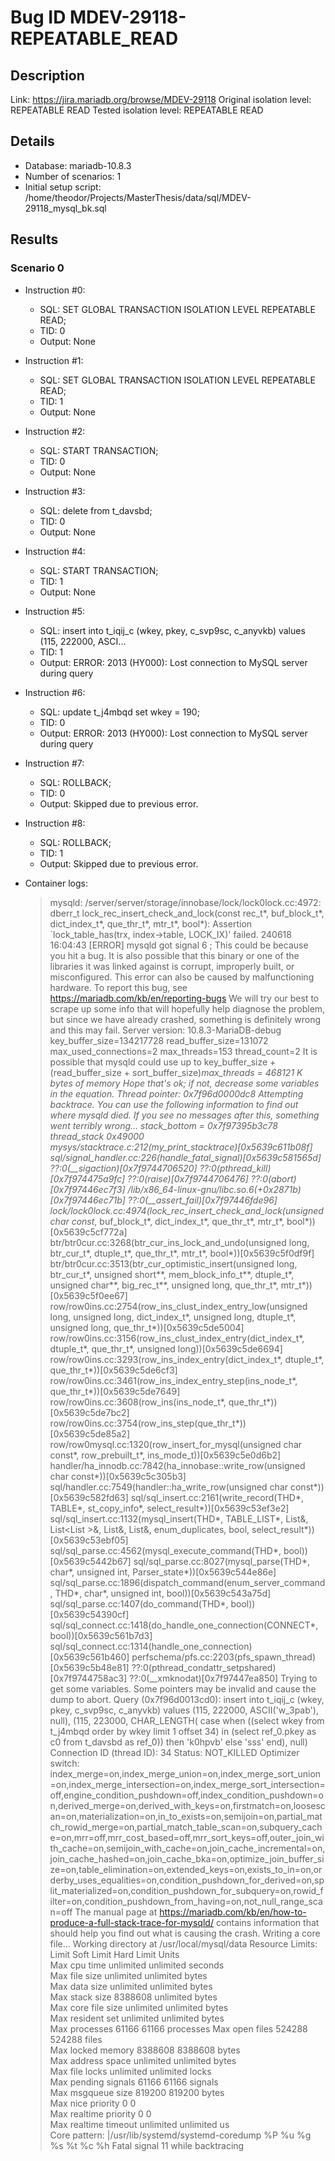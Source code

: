 # Bug ID MDEV-29118-REPEATABLE_READ

## Description

Link:                     https://jira.mariadb.org/browse/MDEV-29118
Original isolation level: REPEATABLE READ
Tested isolation level:   REPEATABLE READ


## Details
 * Database: mariadb-10.8.3
 * Number of scenarios: 1
 * Initial setup script: /home/theodor/Projects/MasterThesis/data/sql/MDEV-29118_mysql_bk.sql

## Results
### Scenario 0
 * Instruction #0:
     - SQL:  SET GLOBAL TRANSACTION ISOLATION LEVEL REPEATABLE READ;
     - TID: 0
     - Output: None
 * Instruction #1:
     - SQL:  SET GLOBAL TRANSACTION ISOLATION LEVEL REPEATABLE READ;
     - TID: 1
     - Output: None
 * Instruction #2:
     - SQL:  START TRANSACTION;
     - TID: 0
     - Output: None
 * Instruction #3:
     - SQL:  delete from t_davsbd;
     - TID: 0
     - Output: None
 * Instruction #4:
     - SQL:  START TRANSACTION;
     - TID: 1
     - Output: None
 * Instruction #5:
     - SQL:  insert into t_iqij_c (wkey, pkey, c_svp9sc, c_anyvkb) values (115, 222000, ASCI...
     - TID: 1
     - Output: ERROR: 2013 (HY000): Lost connection to MySQL server during query
 * Instruction #6:
     - SQL:  update t_j4mbqd set wkey = 190;
     - TID: 0
     - Output: ERROR: 2013 (HY000): Lost connection to MySQL server during query
 * Instruction #7:
     - SQL:  ROLLBACK;
     - TID: 0
     - Output: Skipped due to previous error.
 * Instruction #8:
     - SQL:  ROLLBACK;
     - TID: 1
     - Output: Skipped due to previous error.

 * Container logs:
   > mysqld: /server/server/storage/innobase/lock/lock0lock.cc:4972: dberr_t lock_rec_insert_check_and_lock(const rec_t*, buf_block_t*, dict_index_t*, que_thr_t*, mtr_t*, bool*): Assertion `lock_table_has(trx, index->table, LOCK_IX)' failed.
   > 240618 16:04:43 [ERROR] mysqld got signal 6 ;
   > This could be because you hit a bug. It is also possible that this binary
   > or one of the libraries it was linked against is corrupt, improperly built,
   > or misconfigured. This error can also be caused by malfunctioning hardware.
   > To report this bug, see https://mariadb.com/kb/en/reporting-bugs
   > We will try our best to scrape up some info that will hopefully help
   > diagnose the problem, but since we have already crashed, 
   > something is definitely wrong and this may fail.
   > Server version: 10.8.3-MariaDB-debug
   > key_buffer_size=134217728
   > read_buffer_size=131072
   > max_used_connections=2
   > max_threads=153
   > thread_count=2
   > It is possible that mysqld could use up to 
   > key_buffer_size + (read_buffer_size + sort_buffer_size)*max_threads = 468121 K  bytes of memory
   > Hope that's ok; if not, decrease some variables in the equation.
   > Thread pointer: 0x7f96d0000dc8
   > Attempting backtrace. You can use the following information to find out
   > where mysqld died. If you see no messages after this, something went
   > terribly wrong...
   > stack_bottom = 0x7f97395b3c78 thread_stack 0x49000
   > mysys/stacktrace.c:212(my_print_stacktrace)[0x5639c611b08f]
   > sql/signal_handler.cc:226(handle_fatal_signal)[0x5639c581565d]
   > ??:0(__sigaction)[0x7f9744706520]
   > ??:0(pthread_kill)[0x7f974475a9fc]
   > ??:0(raise)[0x7f9744706476]
   > ??:0(abort)[0x7f97446ec7f3]
   > /lib/x86_64-linux-gnu/libc.so.6(+0x2871b)[0x7f97446ec71b]
   > ??:0(__assert_fail)[0x7f97446fde96]
   > lock/lock0lock.cc:4974(lock_rec_insert_check_and_lock(unsigned char const*, buf_block_t*, dict_index_t*, que_thr_t*, mtr_t*, bool*))[0x5639c5cf772a]
   > btr/btr0cur.cc:3268(btr_cur_ins_lock_and_undo(unsigned long, btr_cur_t*, dtuple_t*, que_thr_t*, mtr_t*, bool*))[0x5639c5f0df9f]
   > btr/btr0cur.cc:3513(btr_cur_optimistic_insert(unsigned long, btr_cur_t*, unsigned short**, mem_block_info_t**, dtuple_t*, unsigned char**, big_rec_t**, unsigned long, que_thr_t*, mtr_t*))[0x5639c5f0ee67]
   > row/row0ins.cc:2754(row_ins_clust_index_entry_low(unsigned long, unsigned long, dict_index_t*, unsigned long, dtuple_t*, unsigned long, que_thr_t*))[0x5639c5de5004]
   > row/row0ins.cc:3156(row_ins_clust_index_entry(dict_index_t*, dtuple_t*, que_thr_t*, unsigned long))[0x5639c5de6694]
   > row/row0ins.cc:3293(row_ins_index_entry(dict_index_t*, dtuple_t*, que_thr_t*))[0x5639c5de6cf3]
   > row/row0ins.cc:3461(row_ins_index_entry_step(ins_node_t*, que_thr_t*))[0x5639c5de7649]
   > row/row0ins.cc:3608(row_ins(ins_node_t*, que_thr_t*))[0x5639c5de7bc2]
   > row/row0ins.cc:3754(row_ins_step(que_thr_t*))[0x5639c5de85a2]
   > row/row0mysql.cc:1320(row_insert_for_mysql(unsigned char const*, row_prebuilt_t*, ins_mode_t))[0x5639c5e0d6b2]
   > handler/ha_innodb.cc:7842(ha_innobase::write_row(unsigned char const*))[0x5639c5c305b3]
   > sql/handler.cc:7549(handler::ha_write_row(unsigned char const*))[0x5639c582fd63]
   > sql/sql_insert.cc:2161(write_record(THD*, TABLE*, st_copy_info*, select_result*))[0x5639c53ef3e2]
   > sql/sql_insert.cc:1132(mysql_insert(THD*, TABLE_LIST*, List<Item>&, List<List<Item> >&, List<Item>&, List<Item>&, enum_duplicates, bool, select_result*))[0x5639c53ebf05]
   > sql/sql_parse.cc:4562(mysql_execute_command(THD*, bool))[0x5639c5442b67]
   > sql/sql_parse.cc:8027(mysql_parse(THD*, char*, unsigned int, Parser_state*))[0x5639c544e86e]
   > sql/sql_parse.cc:1896(dispatch_command(enum_server_command, THD*, char*, unsigned int, bool))[0x5639c543a75d]
   > sql/sql_parse.cc:1407(do_command(THD*, bool))[0x5639c54390cf]
   > sql/sql_connect.cc:1418(do_handle_one_connection(CONNECT*, bool))[0x5639c561b7d3]
   > sql/sql_connect.cc:1314(handle_one_connection)[0x5639c561b460]
   > perfschema/pfs.cc:2203(pfs_spawn_thread)[0x5639c5b48e81]
   > ??:0(pthread_condattr_setpshared)[0x7f9744758ac3]
   > ??:0(__xmknodat)[0x7f97447ea850]
   > Trying to get some variables.
   > Some pointers may be invalid and cause the dump to abort.
   > Query (0x7f96d0013cd0): insert into t_iqij_c (wkey, pkey, c_svp9sc, c_anyvkb) values (115, 222000, ASCII('w_3pab'), null), (115, 223000, CHAR_LENGTH( case when ((select wkey from t_j4mbqd order by wkey limit 1 offset 34) in (select ref_0.pkey as c0 from t_davsbd as ref_0)) then 'k0hpvb' else 'sss' end), null)
   > Connection ID (thread ID): 34
   > Status: NOT_KILLED
   > Optimizer switch: index_merge=on,index_merge_union=on,index_merge_sort_union=on,index_merge_intersection=on,index_merge_sort_intersection=off,engine_condition_pushdown=off,index_condition_pushdown=on,derived_merge=on,derived_with_keys=on,firstmatch=on,loosescan=on,materialization=on,in_to_exists=on,semijoin=on,partial_match_rowid_merge=on,partial_match_table_scan=on,subquery_cache=on,mrr=off,mrr_cost_based=off,mrr_sort_keys=off,outer_join_with_cache=on,semijoin_with_cache=on,join_cache_incremental=on,join_cache_hashed=on,join_cache_bka=on,optimize_join_buffer_size=on,table_elimination=on,extended_keys=on,exists_to_in=on,orderby_uses_equalities=on,condition_pushdown_for_derived=on,split_materialized=on,condition_pushdown_for_subquery=on,rowid_filter=on,condition_pushdown_from_having=on,not_null_range_scan=off
   > The manual page at https://mariadb.com/kb/en/how-to-produce-a-full-stack-trace-for-mysqld/ contains
   > information that should help you find out what is causing the crash.
   > Writing a core file...
   > Working directory at /usr/local/mysql/data
   > Resource Limits:
   > Limit                     Soft Limit           Hard Limit           Units     
   > Max cpu time              unlimited            unlimited            seconds   
   > Max file size             unlimited            unlimited            bytes     
   > Max data size             unlimited            unlimited            bytes     
   > Max stack size            8388608              unlimited            bytes     
   > Max core file size        unlimited            unlimited            bytes     
   > Max resident set          unlimited            unlimited            bytes     
   > Max processes             61166                61166                processes 
   > Max open files            524288               524288               files     
   > Max locked memory         8388608              8388608              bytes     
   > Max address space         unlimited            unlimited            bytes     
   > Max file locks            unlimited            unlimited            locks     
   > Max pending signals       61166                61166                signals   
   > Max msgqueue size         819200               819200               bytes     
   > Max nice priority         0                    0                    
   > Max realtime priority     0                    0                    
   > Max realtime timeout      unlimited            unlimited            us        
   > Core pattern: |/usr/lib/systemd/systemd-coredump %P %u %g %s %t %c %h
   > Fatal signal 11 while backtracing
